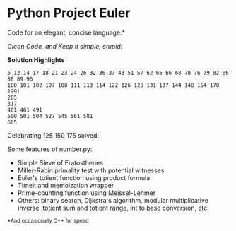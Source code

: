 Python Project Euler
====================
Code for an elegant, concise language.*

*Clean Code, and Keep it simple, stupid!*

**Solution Highlights**

    5 12 14 17 18 21 23 24 26 32 36 37 43 51 57 62 65 66 68 70 76 79 82 86 88 89 96
    100 101 102 107 108 111 113 114 122 126 128 131 137 144 148 154 178 199!
    265
    317
    401 461 491
    500 501 504 527 545 561 581
    605

Celebrating ~~125~~ ~~150~~ 175 solved!

Some features of number.py:

- Simple Sieve of Eratosthenes
- Miller-Rabin primality test with potential witnesses
- Euler's totient function using product formula
- Timeit and memoization wrapper
- Prime-counting function using Meissel-Lehmer
- Others: binary search, Dijkstra's algorithm, modular multiplicative inverse,
totient sum and totient range, int to base conversion, etc.

<sub>*And occasionally C++ for speed</sub>
